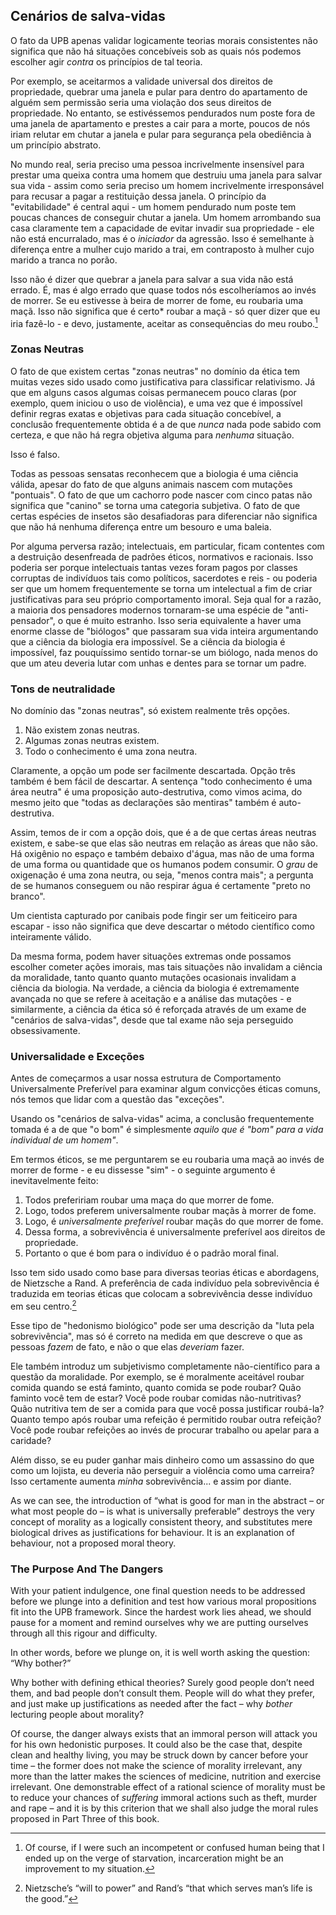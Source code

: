 ## Cenários de salva-vidas

O fato da UPB apenas validar logicamente teorias morais consistentes não significa que não há situações concebíveis sob as quais nós podemos escolher agir *contra* os princípios de tal teoria.

Por exemplo, se aceitarmos a validade universal dos direitos de propriedade, quebrar uma janela e pular para dentro do apartamento de alguém sem permissão seria uma violação dos seus direitos de propriedade. No entanto, se estivéssemos pendurados num poste fora de uma janela de apartamento e prestes a cair para a morte, poucos de nós iriam relutar em chutar a janela e pular para segurança pela obediência à um princípio abstrato.

No mundo real, seria preciso uma pessoa incrivelmente insensível para prestar uma queixa contra uma homem que destruiu uma janela para salvar sua vida - assim como seria preciso um homem incrivelmente irresponsável para recusar a pagar a restituição dessa janela. O princípio da "evitabilidade" é central aqui - um homem pendurado num poste tem poucas chances de conseguir chutar a janela. Um homem arrombando sua casa claramente tem a capacidade de evitar invadir sua propriedade - ele não está encurralado, mas é o *iniciador* da agressão. Isso é semelhante à diferença entre a mulher cujo marido a trai, em contraposto à mulher cujo marido a tranca no porão.

Isso não é dizer que quebrar a janela para salvar a sua vida não está errado. É, mas é algo errado que quase todos nós escolheríamos ao invés de morrer. Se eu estivesse à beira de morrer de fome, eu roubaria uma maçã. Isso não significa que é </em>certo* roubar a maçã - só quer dizer que eu iria fazê-lo - e devo, justamente, aceitar as consequências do meu roubo.[^10]</p> 

### Zonas Neutras

O fato de que existem certas "zonas neutras" no domínio da ética tem muitas vezes sido usado como justificativa para classificar relativismo. Já que em alguns casos algumas coisas permanecem pouco claras (por exemplo, quem iniciou o uso de violência), e uma vez que é impossível definir regras exatas e objetivas para cada situação concebível, a conclusão frequentemente obtida é a de que *nunca* nada pode sabido com certeza, e que não há regra objetiva alguma para *nenhuma* situação.

Isso é falso.

Todas as pessoas sensatas reconhecem que a biologia é uma ciência válida, apesar do fato de que alguns animais nascem com mutações "pontuais". O fato de que um cachorro pode nascer com cinco patas não significa que "canino" se torna uma categoria subjetiva. O fato de que certas espécies de insetos são desafiadoras para diferenciar não significa que não há nenhuma diferença entre um besouro e uma baleia.

Por alguma perversa razão; intelectuais, em particular, ficam contentes com a destruição desenfreada de padrões éticos, normativos e racionais. Isso poderia ser porque intelectuais tantas vezes foram pagos por classes corruptas de indivíduos tais como políticos, sacerdotes e reis - ou poderia ser que um homem frequentemente se torna um intelectual a fim de criar justificativas para seu próprio comportamento imoral. Seja qual for a razão, a maioria dos pensadores modernos tornaram-se uma espécie de "anti-pensador", o que é muito estranho. Isso seria equivalente a haver uma enorme classe de "biólogos" que passaram sua vida inteira argumentando que a ciência da biologia era impossível. Se a ciência da biologia é impossível, faz pouquíssimo sentido tornar-se um biólogo, nada menos do que um ateu deveria lutar com unhas e dentes para se tornar um padre.

### Tons de neutralidade

No domínio das "zonas neutras", só existem realmente três opções.

1. Não existem zonas neutras.
2. Algumas zonas neutras existem.
3. Todo o conhecimento é uma zona neutra.

Claramente, a opção um pode ser facilmente descartada. Opção três também é bem fácil de descartar. A sentença "todo conhecimento é uma área neutra" é uma proposição auto-destrutiva, como vimos acima, do mesmo jeito que "todas as declarações são mentiras" também é auto-destrutiva.

Assim, temos de ir com a opção dois, que é a de que certas áreas neutras existem, e sabe-se que elas são neutras em relação as áreas que não são. Há oxigênio no espaço e também debaixo d'água, mas não de uma forma de uma forma ou quantidade que os humanos podem consumir. O *grau* de oxigenação é uma zona neutra, ou seja, "menos contra mais"; a pergunta de se humanos conseguem ou não respirar água é certamente "preto no branco".

Um cientista capturado por canibais pode fingir ser um feiticeiro para escapar - isso não significa que deve descartar o método científico como inteiramente válido.

Da mesma forma, podem haver situações extremas onde possamos escolher cometer ações imorais, mas tais situações não invalidam a ciência da moralidade, tanto quanto quanto mutações ocasionais invalidam a ciência da biologia. Na verdade, a ciência da biologia é extremamente avançada no que se refere à aceitação e a análise das mutações - e similarmente, a ciência da ética só é reforçada através de um exame de "cenários de salva-vidas", desde que tal exame não seja perseguido obsessivamente.

### Universalidade e Exceções

Antes de começarmos a usar nossa estrutura de Comportamento Universalmente Preferível para examinar algum convicções éticas comuns, nós temos que lidar com a questão das "exceções".

Usando os "cenários de salva-vidas" acima, a conclusão frequentemente tomada é a de que "o bom" é simplesmente *aquilo que é "bom" para a vida individual de um homem"*.

Em termos éticos, se me perguntarem se eu roubaria uma maçã ao invés de morrer de forme - e eu dissesse "sim" - o seguinte argumento é inevitavelmente feito:

1. Todos prefeririam roubar uma maça do que morrer de fome.
2. Logo, todos preferem universalmente roubar maçãs à morrer de fome.
3. Logo, é *universalmente preferível* roubar maçãs do que morrer de fome.
4. Dessa forma, a sobrevivência é universalmente preferível aos direitos de propriedade.
5. Portanto o que é bom para o indivíduo é o padrão moral final.

Isso tem sido usado como base para diversas teorias éticas e abordagens, de Nietzsche a Rand. A preferência de cada indivíduo pela sobrevivência é traduzida em teorias éticas que colocam a sobrevivência desse indivíduo em seu centro.[^11]

Esse tipo de "hedonismo biológico" pode ser uma descrição da "luta pela sobrevivência", mas só é correto na medida em que descreve o que as pessoas *fazem* de fato, e não o que elas *deveriam* fazer.

Ele também introduz um subjetivismo completamente não-científico para a questão da moralidade. Por exemplo, se é moralmente aceitável roubar comida quando se está faminto, quanto comida se pode roubar? Quão faminto você tem de estar? Você pode roubar comidas não-nutritivas? Quão nutritiva tem de ser a comida para que você possa justificar roubá-la? Quanto tempo após roubar uma refeição é permitido roubar outra refeição? Você pode roubar refeições ao invés de procurar trabalho ou apelar para a caridade?

Além disso, se eu puder ganhar mais dinheiro como um assassino do que como um lojista, eu deveria não perseguir a violência como uma carreira? Isso certamente aumenta *minha* sobrevivência... e assim por diante.

As we can see, the introduction of “what is good for man in the abstract – or what most people do – is what is universally preferable” destroys the very concept of morality as a logically consistent theory, and substitutes mere biological drives as justifications for behaviour. It is an explanation of behaviour, not a proposed moral theory.

### The Purpose And The Dangers

With your patient indulgence, one final question needs to be addressed before we plunge into a definition and test how various moral propositions fit into the UPB framework. Since the hardest work lies ahead, we should pause for a moment and remind ourselves why we are putting ourselves through all this rigour and difficulty.

In other words, before we plunge on, it is well worth asking the question: “Why bother?”

Why bother with defining ethical theories? Surely good people don’t need them, and bad people don’t consult them. People will do what they prefer, and just make up justifications as needed after the fact – why *bother* lecturing people about morality?

Of course, the danger always exists that an immoral person will attack you for his own hedonistic purposes. It could also be the case that, despite clean and healthy living, you may be struck down by cancer before your time – the former does not make the science of morality irrelevant, any more than the latter makes the sciences of medicine, nutrition and exercise irrelevant. One demonstrable effect of a rational science of morality must be to reduce your chances of *suffering* immoral actions such as theft, murder and rape – and it is by this criterion that we shall also judge the moral rules proposed in Part Three of this book.

[^10]: Of course, if I were such an incompetent or confused human being that I ended up on the verge of starvation, incarceration might be an improvement to my situation.

[^11]: Nietzsche’s “will to power” and Rand’s “that which serves man’s life is the good.”